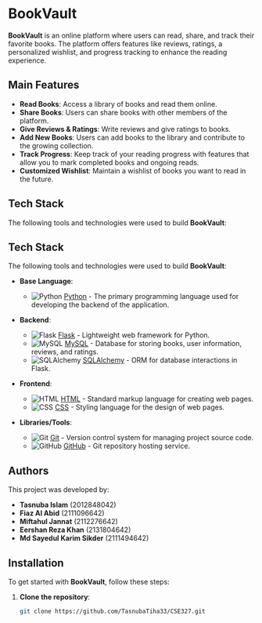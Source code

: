 # BookVault

**BookVault** is an online platform where users can read, share, and track their favorite books. The platform offers features like reviews, ratings, a personalized wishlist, and progress tracking to enhance the reading experience.

## Main Features

- **Read Books**: Access a library of books and read them online.
- **Share Books**: Users can share books with other members of the platform.
- **Give Reviews & Ratings**: Write reviews and give ratings to books.
- **Add New Books**: Users can add books to the library and contribute to the growing collection.
- **Track Progress**: Keep track of your reading progress with features that allow you to mark completed books and ongoing reads.
- **Customized Wishlist**: Maintain a wishlist of books you want to read in the future.

## Tech Stack

The following tools and technologies were used to build **BookVault**:

## Tech Stack

The following tools and technologies were used to build **BookVault**:

- **Base Language**:
  - ![Python](https://upload.wikimedia.org/wikipedia/commons/thumb/c/c3/Python-logo-notext.svg/1024px-Python-logo-notext.svg.png) [Python](https://www.python.org/) - The primary programming language used for developing the backend of the application.

- **Backend**:
  - ![Flask](https://upload.wikimedia.org/wikipedia/commons/thumb/c/cd/Flask_logo.svg/800px-Flask_logo.svg.png) [Flask](https://flask.palletsprojects.com/) - Lightweight web framework for Python.
  - ![MySQL](https://upload.wikimedia.org/wikipedia/commons/thumb/4/47/MySQL_logo.svg/800px-MySQL_logo.svg.png) [MySQL](https://www.mysql.com/) - Database for storing books, user information, reviews, and ratings.
  - ![SQLAlchemy](https://upload.wikimedia.org/wikipedia/commons/1/19/SQLAlchemy_logo.png) [SQLAlchemy](https://www.sqlalchemy.org/) - ORM for database interactions in Flask.

- **Frontend**:
  - ![HTML](https://upload.wikimedia.org/wikipedia/commons/thumb/5/5d/HTML5_logo_and_wordmark.svg/800px-HTML5_logo_and_wordmark.svg.png) [HTML](https://html.com/) - Standard markup language for creating web pages.
  - ![CSS](https://upload.wikimedia.org/wikipedia/commons/thumb/6/6a/CSS3_logo.svg/800px-CSS3_logo.svg.png) [CSS](https://www.w3.org/Style/CSS/) - Styling language for the design of web pages.

- **Libraries/Tools**:
  - ![Git](https://git-scm.com/images/logos/downloads/Git-Logo-2X.png) [Git](https://git-scm.com/) - Version control system for managing project source code.
  - ![GitHub](https://upload.wikimedia.org/wikipedia/commons/thumb/9/95/Octicons-mark-github.svg/120px-Octicons-mark-github.svg.png) [GitHub](https://github.com/) - Git repository hosting service.



## Authors

This project was developed by:

- **Tasnuba Islam** (2012848042)
- **Fiaz Al Abid** (2111096642)
- **Miftahul Jannat** (2112276642)
- **Eershan Reza Khan** (2131804642)
- **Md Sayedul Karim Sikder** (2111494642)

## Installation

To get started with **BookVault**, follow these steps:

1. **Clone the repository**:
   ```bash
   git clone https://github.com/TasnubaTiha33/CSE327.git
